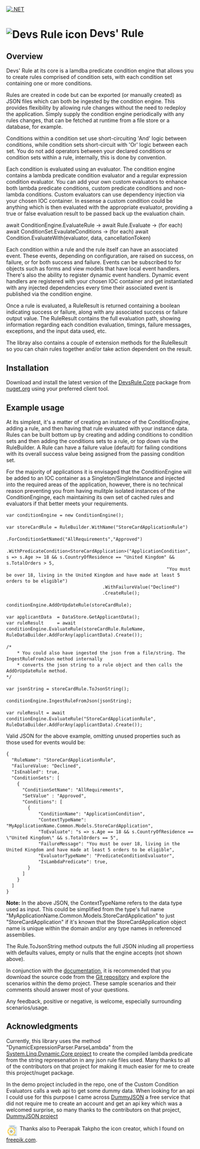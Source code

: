 [![.NET](https://github.com/code-dispenser/DevsRule/actions/workflows/buildandtest.yml/badge.svg)](https://github.com/code-dispenser/DevsRule/actions/workflows/buildandtest.yml)
<h1>
<img src="https://raw.github.com/code-dispenser/DevsRule/main/Assets/icon-64.png" align="center" alt="Devs Rule icon" /> Devs' Rule
</h1>
<!--
# ![icon](https://raw.github.com/code-dispenser/DevsRule/main/Assets/icon-64.png) Devs Rule
-->
<!-- H1 for git hub, but for nuget the markdown is fine as it centers the image, uncomment as appropriate and do the same at the bottom of this file for the icon author -->

## Overview
Devs' Rule at its core is a lamdba predicate condition engine that allows you to create rules comprised of condition sets, with each condition set containing one or more conditions.

Rules are created in code but can be exported (or manually created) as JSON files which can both be ingested by the condition engine. This provides flexibility by allowing rule changes without 
the need to redeploy the application. Simply supply the condition engine periodically with any rules changes, that can be fetched at runtime from a file store or a database, for example.

Conditions within a condition set use short-circuiting 'And' logic between conditions, while condition sets short-circuit with 'Or' logic between each set. You do not add operators between 
your declared conditions or condition sets within a rule, internally, this is done by convention.

Each condition is evaluated using an evaluator. The condition engine contains a lambda predicate condition evaluator and a regular expression condition evaluator. You can add your own custom 
evaluators to enhance both lambda predicate conditions, custom predicate conditions and non-lambda conditions. Custom evaluators can use dependency injection via your chosen IOC container.
In essense a custom condition could be anything which is then evaluated with the appropriate evaluator, providing a true or false evaluation result to be passed back up the evaluation chain.

await ConditionEngine.EvaluateRule -> await Rule.Evaluate -> (for each) await ConditionSet.EvaulateConditions -> (for each) await Condition.EvaluateWith(evaluator, data, cancellationToken) 

Each condition within a rule and the rule itself can have an associated event. These events, depending on configuration, are raised on success, on failure, or for both success and failure. 
Events can be subscribed to for objects such as forms and view models that have local event handlers. There's also the ability to register dynamic event handlers. Dynamic event handlers are 
registered with your chosen IOC container and get instantiated with any injected dependencies every time their associated event is published via the condition engine.

Once a rule is evaluated, a RuleResult is returned containing a boolean indicating success or failure, along with any associated success or failure output value. The RuleResult contains the full 
evaluation path, showing information regarding each condition evaluation, timings, failure messages, exceptions, and the input data used, etc.

The libray also contains a couple of extension methods for the RuleResult so you can chain rules together and/or take action dependent on the result.

## Installation

Download and install the latest version of the [DevsRule.Core](https://www.nuget.org/packages/DevsRule.Core) package from [nuget.org](https://www.nuget.org/) using your preferred client tool.

## Example usage

At its simplest, it's a matter of creating an instance of the ConditionEngine, adding a rule, and then having that rule evaluated with your instance data. Rules can be built bottom up by 
creating and adding conditions to condition sets and then adding the conditions sets to a rule, or top down via the RuleBuilder. A Rule can have a failure value (default) for failing conditions 
with its overall success value being assigned from the passing condition set. 

For the majority of applications it is envisaged that the ConditionEngine will be added to an IOC container as a Singleton/SingleInstance and injected into the required areas of the application,
however, there is no technical reason preventing you from having mulitple isolated instances of the ConditionEnginge, each maintaining its own set of cached rules and evaluators if that better 
meets your requirements.

```
var conditionEngine = new ConditionEngine();

var storeCardRule = RuleBuilder.WithName("StoreCardApplicationRule")
                                    .ForConditionSetNamed("AllRequirements","Approved")
                                        .WithPredicateCondition<StoreCardApplication>("ApplicationCondition", s => s.Age >= 18 && s.CountryOfResidence == "United Kingdom" && s.TotalOrders > 5,
                                                            "You must be over 18, living in the United Kingdom and have made at least 5 orders to be eligible")
                                    .WithFailureValue("Declined")
                                    .CreateRule();

conditionEngine.AddOrUpdateRule(storeCardRule);

var applicantData  = DataStore.GetApplicantData();
var ruleResult     = await conditionEngine.EvaluateRule(storeCardRule.RuleName, RuleDataBuilder.AddForAny(applicantData).Create());

/*
    * You could also have ingested the json from a file/string. The IngestRuleFromJson method internally
    * converts the json string to a rule object and then calls the AddOrUpdateRule method.
*/

var jsonString = storeCardRule.ToJsonString();

conditionEngine.IngestRuleFromJson(jsonString);

var ruleResult = await conditionEngine.EvaluateRule("StoreCardApplicationRule", RuleDataBuilder.AddForAny(applicantData).Create());
```
Valid JSON for the above example, omitting unused properties such as those used for events would be:
```
{
  "RuleName": "StoreCardApplicationRule",
  "FailureValue: "Declined",
  "IsEnabled": true,
  "ConditionSets": [
    {
      "ConditionSetName": "AllRequirements",
      "SetValue" : "Approved",
      "Conditions": [
        {
            "ConditionName": "ApplicationCondition",
            "ContextTypeName": "MyApplicationName.Common.Models.StoreCardApplication",
            "ToEvaluate": "s => s.Age == 18 && s.CountryOfResidence == \"United Kingdom\" && s.TotalOrders == 5",
            "FailureMessage": "You must be over 18, living in the United Kingdom and have made at least 5 orders to be eligible",
            "EvaluatorTypeName": "PredicateConditionEvaluator",
            "IsLambdaPredicate": true,
        }
      ]
    }
  ]
}
```
**Note:** In the above JSON, the ContextTypeName refers to the data type used as input. This could be simplified from the type's full name "MyApplicationName.Common.Models.StoreCardApplication" 
to just "StoreCardApplication" if it's known that the StoreCardApplication object name is unique within the domain and/or any type names in referenced assemblies.

The Rule.ToJsonString method outputs the full JSON inluding all propertiess with defaults values, empty or nulls that the engine accepts (not shown above). 

In conjunction with the [documentation](https://github.com/code-dispenser/DevsRule/wiki), it is recommended that you download the source code from the [Git repository](https://github.com/code-dispenser/DevsRule) and explore the scenarios within the demo project. These sample 
scenarios and their comments should answer most of your questions.

Any feedback, positive or negative, is welcome, especially surrounding scenarios/usage.

## Acknowledgments

Currently, this library uses the method "DynamicExpressionParser.ParseLambda" from the [System.Linq.Dynamic.Core project](https://www.nuget.org/packages/System.Linq.Dynamic.Core) to create the 
compiled lambda predicate from the string represenation in any json rule files used. Many thanks to all of the contributors on that project for making it much easier for me to create this 
project/nuget package.

In the demo project included in the repo, one of the Custom Condition Evaluators calls a web api to get some dummy data. When looking for an api I could use for this purpose I came across 
[DummyJSON](https://dummyjson.com/) a free service that did not require me to create an account and get an api key which was a welcomed surprise, so many thanks to the contributors on that 
project, [DummyJSON project](https://github.com/Ovi/DummyJSON)

<img src="https://raw.githubusercontent.com/code-dispenser/DevsRule/main/Assets/icon-64.png" align="middle" height="32px" alt="Devs Rule icon" /> Thanks also to Peerapak Takpho the icon creator, which I found on [freepik.com](https://www.freepik.com/icon/setting_7012934).

<!--
![icon](https://raw.github.com/code-dispenser/DevsRule/main/Assets/icon-32.png) Thanks also to Peerapak Takpho the icon creator, which I found on [freepik.com](https://www.freepik.com/icon/setting_7012934).
-->


